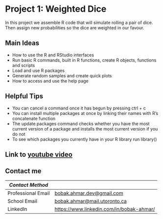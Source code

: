 # Project 1: Weighted Dice
In this project we assemble R code that will simulate rolling a pair of dice. Then assign new probabilities so the dice are weighted in our favour.

## Main Ideas
 - How to use the R and RStudio interfaces
 - Run basic R commands, built in R functions, create R objects, functions and scripts
 - Load and use R packages
 - Generate random samples and create quick plots
 - How to access and use the help page

## Helpful Tips
 - You can cancel a command once it has begun by pressing ctrl + c
 - You can install multiple packages at once by linking their names with R’s concatenate function
 - The update.packages command checks whether you have the most current version of a package and installs the most current version if you do not
 - To see which packages you currently have in your R library run library()

## Link to [youtube video](https://www.youtube.com/watch?v=MXbCVQeczjQ)


## Contact me
| *Contact Method*   |                              |
|--------------------|------------------------------|
| Professional Email | bobak.ahmar.dev@gmail.com    |
| School Email       | bobak.ahmar@mail.utoronto.ca |
| LinkedIn     | https://www.linkedin.com/in/bobak-ahmar/        | 
  
